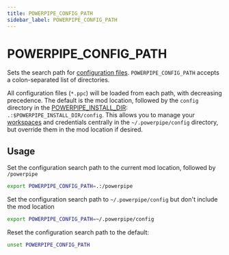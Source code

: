 ```yaml
---
title: POWERPIPE_CONFIG_PATH
sidebar_label: POWERPIPE_CONFIG_PATH
---
```


# POWERPIPE_CONFIG_PATH

Sets the search path for [configuration files](/docs/reference/config-files).  `POWERPIPE_CONFIG_PATH` accepts a colon-separated list of directories.  
 
 All configuration files (`*.ppc`) will be loaded from each path, with decreasing precedence.  The default is the mod location, followed by the `config` directory in the [POWERPIPE_INSTALL_DIR](/docs/reference/env-vars/powerpipe_install_dir): `.:$POWERPIPE_INSTALL_DIR/config`.  This allows you to manage your [workspaces](/docs/reference/config-files/workspace) and credentials centrally in the `~/.powerpipe/config` directory, but override them in the mod location if desired.


## Usage

Set the configuration search path to the current mod location, followed by `/powerpipe`
```bash
export POWERPIPE_CONFIG_PATH=.:/powerpipe
```

Set the configuration search path to `~/.powerpipe/config` but don't include the mod location
```bash
export POWERPIPE_CONFIG_PATH=~/.powerpipe/config
```

Reset the configuration search path to the default:
```bash
unset POWERPIPE_CONFIG_PATH
```
